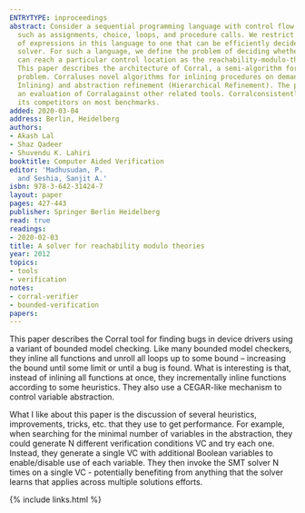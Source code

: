 ```yaml
---
ENTRYTYPE: inproceedings
abstract: Consider a sequential programming language with control flow constructs
  such as assignments, choice, loops, and procedure calls. We restrict the syntax
  of expressions in this language to one that can be efficiently decided by a satisfiability-modulo-theories
  solver. For such a language, we define the problem of deciding whether a program
  can reach a particular control location as the reachability-modulo-theories problem.
  This paper describes the architecture of Corral, a semi-algorithm for the reachability-modulo-theories
  problem. Corraluses novel algorithms for inlining procedures on demand (Stratified
  Inlining) and abstraction refinement (Hierarchical Refinement). The paper also presents
  an evaluation of Corralagainst other related tools. Corralconsistently outperforms
  its competitors on most benchmarks.
added: 2020-03-04
address: Berlin, Heidelberg
authors:
- Akash Lal
- Shaz Qadeer
- Shuvendu K. Lahiri
booktitle: Computer Aided Verification
editor: 'Madhusudan, P.
  and Seshia, Sanjit A.'
isbn: 978-3-642-31424-7
layout: paper
pages: 427-443
publisher: Springer Berlin Heidelberg
read: true
readings:
- 2020-02-03
title: A solver for reachability modulo theories
year: 2012
topics:
- tools
- verification
notes:
- corral-verifier
- bounded-verification
papers:
---
```


This paper describes the Corral tool for finding bugs in device drivers using a variant of bounded model checking.
Like many bounded model checkers, they inline all functions and unroll all loops up to some bound – increasing the bound until some limit or until a bug is found.
What is interesting is that, instead of inlining all functions at once, they incrementally inline functions according to some heuristics.
They also use a CEGAR-like mechanism to control variable abstraction.

What I like about this paper is the discussion of several heuristics, improvements, tricks, etc.  that they use to get performance.  For example, when searching for the minimal number of variables in the abstraction, they could generate N different verification conditions VC and try each one.  Instead, they generate a single VC with additional Boolean variables to enable/disable use of each variable.  They then invoke the SMT solver N times on a single VC - potentially benefiting from anything that the solver learns that applies across multiple solutions efforts.



{% include links.html %}
